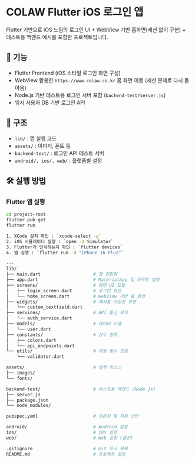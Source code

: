 # COLAW Flutter iOS 로그인 앱

Flutter 기반으로 iOS 느낌의 로그인 UI + WebView 기반 홈화면(세션 없이 구현) + 테스트용 백엔드 예시를 포함한 프로젝트입니다.

## 🚀 기능
- Flutter Frontend (iOS 스타일 로그인 화면 구성)
- WebView 활용한 `https://www.colaw.co.kr` 홈 화면 이동 (세션 문제로 다시 돌아옴)
- Node.js 기반 테스트용 로그인 서버 포함 (`backend-test/server.js`)
- 임시 사용자 DB 기반 로그인 API

## 📁 구조
- `lib/` : 앱 실행 코드  
- `assets/` : 이미지, 폰트 등  
- `backend-test/` : 로그인 API 테스트 서버  
- `android/, ios/, web/` : 플랫폼별 설정  

## 🛠️ 실행 방법

### Flutter 앱 실행
```bash
cd project-root
flutter pub get
flutter run

1. XCode 설치 확인 : `xcode-select -p`
2. iOS 시뮬레이터 실행 : `open -a Simulator`
3. Flutter가 인식하는지 확인 : `flutter devices`
4. 앱 실행 : `flutter run -d "iPhone 16 Plus"`

---
lib/
├── main.dart                    # 앱 진입점
├── app.dart                     # MaterialApp 및 라우트 설정
├── screens/                     # 화면 UI 모듈
│   ├── login_screen.dart        # 로그인 화면
│   └── home_screen.dart         # WebView 기반 홈 화면
├── widgets/                     # 재사용 가능한 위젯
│   └── custom_textfield.dart
├── services/                    # API 통신 로직
│   └── auth_service.dart
├── models/                      # 데이터 모델
│   └── user.dart
├── constants/                   # 상수 정의
│   ├── colors.dart
│   └── api_endpoints.dart
└── utils/                       # 유틸 함수 모음
    └── validator.dart

assets/                          # 정적 리소스
├── images/
└── fonts/

backend-test/                    # 테스트용 백엔드 (Node.js)
├── server.js
├── package.json
└── node_modules/

pubspec.yaml                     # 의존성 및 자원 선언

android/                         # Android 설정
ios/                             # iOS 설정
web/                             # Web 설정 (옵션)

.gitignore                       # Git 무시 목록
README.md                        # 프로젝트 설명
